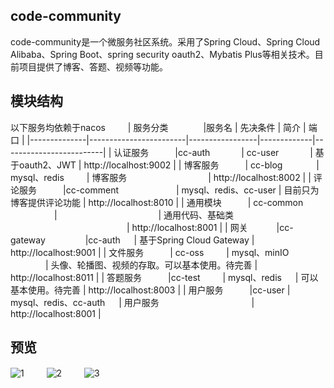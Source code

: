## code-community
code-community是一个微服务社区系统。采用了Spring Cloud、Spring Cloud Alibaba、Spring Boot、spring security oauth2、Mybatis Plus等相关技术。目前项目提供了博客、答题、视频等功能。
## 模块结构
以下服务均依赖于nacos
　　
| 服务分类　　　　|服务名                     |  先决条件          |   简介      |  端口               | 
|--------------|------------------------|-----------------|-------------|-------------------------|
| 认证服务　　　|cc-auth        　　　  | cc-user           　　　 |  基于oauth2、JWT   |  http://localhost:9002  | 
| 博客服务　　　| cc-blog       　　  　 | mysql、redis      　　 |  博客服务　　　　　　　　　 |  http://localhost:8002  | 
| 评论服务　　　|cc-comment    　　　　　　  | mysql、redis、cc-user   | 目前只为博客提供评论功能   |  http://localhost:8010  | 
| 通用模块　　　| cc-common    　　　　　|    　　　　　　　　　　　 |   通用代码、基础类  　　　　　　　　　　　　　 |  http://localhost:8001  |
| 网关    　　　|cc-gateway   　　　　  |cc-auth                  　 |  基于Spring Cloud Gateway  | http://localhost:9001     |
| 文件服务　　　| cc-oss         　　   | mysql、minIO       　　　　| 头像、轮播图、视频的存取。可以基本使用。待完善     |  http://localhost:8011  |
| 答题服务　　　|cc-test          　　  | mysql、redis          　 |  可以基本使用。待完善    |  http://localhost:8003  |
| 用户服务　　　|cc-user              | mysql、redis、cc-auth    　 |   用户服务  　　　　　　　　　　 |  http://localhost:8001  |

## 预览
 ![1](http://wecgwm.gitee.io/image-bed/cc-1.png)
 　　
 ![2](http://wecgwm.gitee.io/image-bed/cc-2.png)
 　　
 ![3](http://wecgwm.gitee.io/image-bed/cc-3.png)
